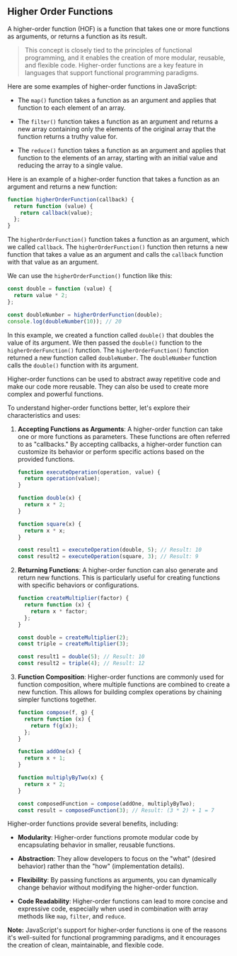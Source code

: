 ## Higher Order Functions

A higher-order function (HOF) is a function that takes one or more functions as arguments, or returns a function as its result.

> This concept is closely tied to the principles of functional programming, and it enables the creation of more modular, reusable, and flexible code. Higher-order functions are a key feature in languages that support functional programming paradigms.

Here are some examples of higher-order functions in JavaScript:

- The `map()` function takes a function as an argument and applies that function to each element of an array.

- The `filter()` function takes a function as an argument and returns a new array containing only the elements of the original array that the function returns a truthy value for.

- The `reduce()` function takes a function as an argument and applies that function to the elements of an array, starting with an initial value and reducing the array to a single value.

Here is an example of a higher-order function that takes a function as an argument and returns a new function:

```javascript
function higherOrderFunction(callback) {
  return function (value) {
    return callback(value);
  };
}
```

The `higherOrderFunction()` function takes a function as an argument, which we called `callback`. The `higherOrderFunction()` function then returns a new function that takes a value as an argument and calls the `callback` function with that value as an argument.

We can use the `higherOrderFunction()` function like this:

```javascript
const double = function (value) {
  return value * 2;
};

const doubleNumber = higherOrderFunction(double);
console.log(doubleNumber(10)); // 20
```

In this example, we created a function called `double()` that doubles the value of its argument. We then passed the `double()` function to the `higherOrderFunction()` function. The `higherOrderFunction()` function returned a new function called `doubleNumber`. The `doubleNumber` function calls the `double()` function with its argument.

Higher-order functions can be used to abstract away repetitive code and make our code more reusable. They can also be used to create more complex and powerful functions.

To understand higher-order functions better, let's explore their characteristics and uses:

1.  **Accepting Functions as Arguments**:
    A higher-order function can take one or more functions as parameters. These functions are often referred to as "callbacks." By accepting callbacks, a higher-order function can customize its behavior or perform specific actions based on the provided functions.

    ```javascript
    function executeOperation(operation, value) {
      return operation(value);
    }

    function double(x) {
      return x * 2;
    }

    function square(x) {
      return x * x;
    }

    const result1 = executeOperation(double, 5); // Result: 10
    const result2 = executeOperation(square, 3); // Result: 9
    ```

2.  **Returning Functions**:
    A higher-order function can also generate and return new functions. This is particularly useful for creating functions with specific behaviors or configurations.

    ```javascript
    function createMultiplier(factor) {
      return function (x) {
        return x * factor;
      };
    }

    const double = createMultiplier(2);
    const triple = createMultiplier(3);

    const result1 = double(5); // Result: 10
    const result2 = triple(4); // Result: 12
    ```

3.  **Function Composition**:
    Higher-order functions are commonly used for function composition, where multiple functions are combined to create a new function. This allows for building complex operations by chaining simpler functions together.

    ```javascript
    function compose(f, g) {
      return function (x) {
        return f(g(x));
      };
    }

    function addOne(x) {
      return x + 1;
    }

    function multiplyByTwo(x) {
      return x * 2;
    }

    const composedFunction = compose(addOne, multiplyByTwo);
    const result = composedFunction(3); // Result: (3 * 2) + 1 = 7
    ```

Higher-order functions provide several benefits, including:

- **Modularity**: Higher-order functions promote modular code by encapsulating behavior in smaller, reusable functions.

- **Abstraction**: They allow developers to focus on the "what" (desired behavior) rather than the "how" (implementation details).

- **Flexibility**: By passing functions as arguments, you can dynamically change behavior without modifying the higher-order function.

- **Code Readability**: Higher-order functions can lead to more concise and expressive code, especially when used in combination with array methods like `map`, `filter`, and `reduce`.

**Note:** JavaScript's support for higher-order functions is one of the reasons it's well-suited for functional programming paradigms, and it encourages the creation of clean, maintainable, and flexible code.

